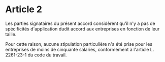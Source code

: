 # Article 2

Les parties signataires du présent accord considèrent qu'il n'y a pas de spécificités d'application dudit accord aux entreprises en fonction de leur taille.

Pour cette raison, aucune stipulation particulière n'a été prise pour les entreprises de moins de cinquante salaries, conformément à l'article L. 2261-23-1 du code du travail.

